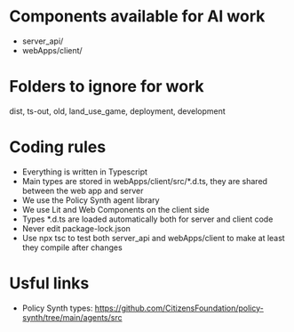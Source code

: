 # Components available for AI work
- server_api/
- webApps/client/

# Folders to ignore for work
dist, ts-out, old, land_use_game, deployment, development

# Coding rules
- Everything is written in Typescript
- Main types are stored in webApps/client/src/*.d.ts, they are shared between the web app and server
- We use the Policy Synth agent library
- We use Lit and Web Components on the client side
- Types *.d.ts are loaded automatically both for server and client code
- Never edit package-lock.json
- Use npx tsc to test both server_api and webApps/client to make at least they compile after changes

# Usful links
- Policy Synth types: https://github.com/CitizensFoundation/policy-synth/tree/main/agents/src
